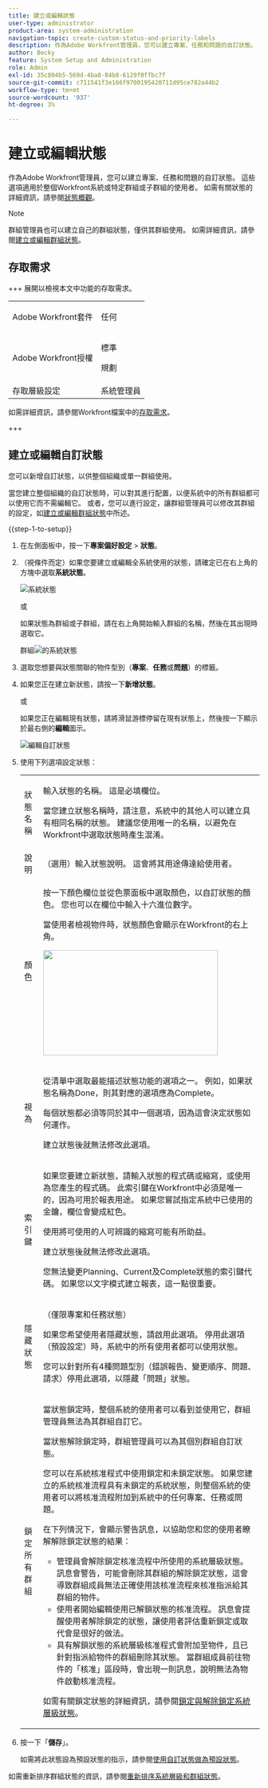 ```yaml
---
title: 建立或編輯狀態
user-type: administrator
product-area: system-administration
navigation-topic: create-custom-status-and-priority-labels
description: 作為Adobe Workfront管理員，您可以建立專案、任務和問題的自訂狀態。
author: Becky
feature: System Setup and Administration
role: Admin
exl-id: 35c804b5-569d-4ba8-84b8-6129f0ffbc7f
source-git-commit: c711541f3e166f9700195420711d95ce782a44b2
workflow-type: tm+mt
source-wordcount: '937'
ht-degree: 3%

---
```


# 建立或編輯狀態

<!-- Audited: 1/2024 -->

<!--DON'T DELETE, DRAFT OR HIDE THIS ARTICLE. IT IS LINKED TO THE PRODUCT THROUGH CONTEXT SENSITIVE HELP LINKS.-->

作為Adobe Workfront管理員，您可以建立專案、任務和問題的自訂狀態。 這些選項適用於整個Workfront系統或特定群組或子群組的使用者。 如需有關狀態的詳細資訊，請參閱[狀態概觀](../../../administration-and-setup/customize-workfront/creating-custom-status-and-priority-labels/statuses-overview.md)。

>[!NOTE]
>
>群組管理員也可以建立自己的群組狀態，僅供其群組使用。 如需詳細資訊，請參閱[建立或編輯群組狀態](../../../administration-and-setup/manage-groups/manage-group-statuses/create-or-edit-a-group-status.md)。

## 存取需求

+++ 展開以檢視本文中功能的存取需求。

<table style="table-layout:auto"> 
 <col> 
 <col> 
 <tbody> 
  <tr> 
   <td>Adobe Workfront套件</td> 
   <td><p>任何</p></td> 
  </tr> 
  <tr> 
   <td>Adobe Workfront授權</td> 
   <td><p>標準</p>
       <p>規劃</p></td>
  </tr> 
  <tr> 
   <td>存取層級設定</td> 
   <td>系統管理員</td> 
  </tr> 
 </tbody> 
</table>

如需詳細資訊，請參閱Workfront檔案中的[存取需求](/help/quicksilver/administration-and-setup/add-users/access-levels-and-object-permissions/access-level-requirements-in-documentation.md)。

+++

## 建立或編輯自訂狀態

您可以新增自訂狀態，以供整個組織或單一群組使用。

當您建立整個組織的自訂狀態時，可以對其進行配置，以便系統中的所有群組都可以使用它而不需編輯它。 或者，您可以進行設定，讓群組管理員可以修改其群組的設定，如[建立或編輯群組狀態](../../../administration-and-setup/manage-groups/manage-group-statuses/create-or-edit-a-group-status.md)中所述。

{{step-1-to-setup}}

1. 在左側面板中，按一下&#x200B;**專案偏好設定** > **狀態**。

1. （視條件而定）如果您要建立或編輯全系統使用的狀態，請確定已在右上角的方塊中選取&#x200B;**系統狀態**。

   ![系統狀態](assets/system-statuses-in-upper-rt-corner-new.jpg)

   或

   如果狀態為群組或子群組，請在右上角開始輸入群組的名稱，然後在其出現時選取它。

   群組![的](assets/system-statuses-in-upper-rt-corner-group.jpg)系統狀態

1. 選取您想要與狀態關聯的物件型別（**專案**、**任務**&#x200B;或&#x200B;**問題**）的標籤。

1. 如果您正在建立新狀態，請按一下&#x200B;**新增狀態**。

   或

   如果您正在編輯現有狀態，請將滑鼠游標停留在現有狀態上，然後按一下顯示於最右側的&#x200B;**編輯**&#x200B;圖示。

   ![編輯自訂狀態](assets/custom-status-edit.png)

1. 使用下列選項設定狀態：

   <table style="table-layout:auto"> 
    <col> 
    <col> 
    <tbody> 
     <tr> 
      <td role="rowheader">狀態名稱</td> 
      <td> <p>輸入狀態的名稱。 這是必填欄位。</p> <p>當您建立狀態名稱時，請注意，系統中的其他人可以建立具有相同名稱的狀態。 建議您使用唯一的名稱，以避免在Workfront中選取狀態時產生混淆。</p> </td> 
     </tr> 
     <tr> 
      <td role="rowheader">說明</td> 
      <td>（選用）輸入狀態說明。 這會將其用途傳達給使用者。</td> 
     </tr> 
     <tr> 
      <td role="rowheader">顏色</td> 
      <td> <p>按一下顏色欄位並從色票面板中選取顏色，以自訂狀態的顏色。 您也可以在欄位中輸入十六進位數字。</p> <p>當使用者檢視物件時，狀態顏色會顯示在Workfront的右上角。</p> <img src="assets/status-color.png" style="width: 350;height: 211;"> </p> </td> 
     </tr> 
     <tr> 
      <td role="rowheader">視為</td> 
      <td> <p>從清單中選取最能描述狀態功能的選項之一。 例如，如果狀態名稱為Done，則其對應的選項應為Complete。</p> <p>每個狀態都必須等同於其中一個選項，因為這會決定狀態如何運作。</p> <p>建立狀態後就無法修改此選項。</p> </td> 
     </tr> 
     <tr> 
      <td role="rowheader">索引鍵</td> 
      <td> <p>如果您要建立新狀態，請輸入狀態的程式碼或縮寫，或使用為您產生的程式碼。 此索引鍵在Workfront中必須是唯一的，因為可用於報表用途。 如果您嘗試指定系統中已使用的金鑰，欄位會變成紅色。</p> <p>使用將可使用的人可辨識的縮寫可能有所助益。</p> <p>建立狀態後就無法修改此選項。</p> <p>您無法變更Planning、Current及Complete狀態的索引鍵代碼。 如果您以文字模式建立報表，這一點很重要。</p> </td> 
     </tr> 
     <tr> 
      <td role="rowheader">隱藏狀態</td> 
      <td> <p>（僅限專案和任務狀態）</p> <p>如果您希望使用者隱藏狀態，請啟用此選項。 停用此選項（預設設定）時，系統中的所有使用者都可以使用狀態。</p> <p>您可以針對所有4種問題型別（錯誤報告、變更順序、問題、請求）停用此選項，以隱藏「問題」狀態。</p> </td> 
     </tr> 
     <tr> 
      <td role="rowheader">鎖定所有群組</td> 
      <td>
       <p>當狀態鎖定時，整個系統的使用者可以看到並使用它，群組管理員無法為其群組自訂它。</p> 
       <p>當狀態解除鎖定時，群組管理員可以為其個別群組自訂狀態。</p>

   <div>
       <p>您可以在系統核准程式中使用鎖定和未鎖定狀態。 如果您建立的系統核准流程具有未鎖定的系統狀態，則整個系統的使用者可以將核准流程附加到系統中的任何專案、任務或問題。</p>
       <p> 在下列情況下，會顯示警告訊息，以協助您和您的使用者瞭解解除鎖定狀態的結果：</p>
       <ul>
       <li>管理員會解除鎖定核准流程中所使用的系統層級狀態。 訊息會警告，可能會刪除其群組的解除鎖定狀態，這會導致群組成員無法正確使用該核准流程來核准指派給其群組的物件。</li>
       <li>使用者開始編輯使用已解鎖狀態的核准流程。 訊息會提醒使用者解除鎖定的狀態，讓使用者評估重新鎖定或取代會是很好的做法。</li>
       <li>具有解鎖狀態的系統層級核准程式會附加至物件，且已針對指派給物件的群組刪除其狀態。 當群組成員前往物件的「核准」區段時，會出現一則訊息，說明無法為物件啟動核准流程。</li>
       </ul>
       <p>如需有關鎖定狀態的詳細資訊，請參閱<a href="../../../administration-and-setup/customize-workfront/creating-custom-status-and-priority-labels/lock-or-unlock-a-custom-system-level-status.md" class="MCXref xref">鎖定與解除鎖定系統層級狀態</a>。</p>
       </div>
      </td>
     </tr> 
    </tbody> 
   </table>

1. 按一下「**儲存**」。

   如需將此狀態設為預設狀態的指示，請參閱[使用自訂狀態做為預設狀態](../../../administration-and-setup/customize-workfront/creating-custom-status-and-priority-labels/use-custom-statuses-as-default-statuses.md)。

如需重新排序群組狀態的資訊，請參閱[重新排序系統層級和群組狀態](../../../administration-and-setup/customize-workfront/creating-custom-status-and-priority-labels/reorder-system-statuses.md)。
